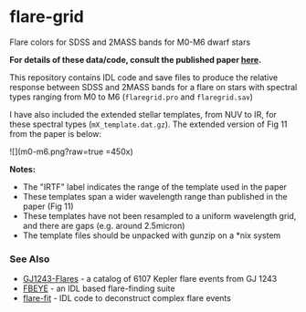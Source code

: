 flare-grid
==========

Flare colors for SDSS and 2MASS bands for M0-M6 dwarf stars

**For details of these data/code, consult the published paper [here](http://adsabs.harvard.edu/abs/2012ApJ...748...58D).**

This repository contains IDL code and save files to produce the relative response between SDSS and 2MASS bands for a flare on stars with spectral types ranging from M0 to M6 (`flaregrid.pro` and `flaregrid.sav`)

I have also included the extended stellar templates, from NUV to IR, for these spectral types (`mX_template.dat.gz`). The extended version of Fig 11 from the paper is below:

![](m0-m6.png?raw=true =450x)


**Notes:**

- The "IRTF" label indicates the range of the template used in the paper
- These templates span a wider wavelength range than published in the paper (Fig 11)
- These templates have not been resampled to a uniform wavelength grid, and there are gaps (e.g. around 2.5micron)
- The template files should be unpacked with gunzip on a *nix system


### See Also

- [GJ1243-Flares](https://github.com/jradavenport/GJ1243-Flares) - a catalog of 6107 Kepler flare events from GJ 1243
- [FBEYE](https://github.com/jradavenport/FBEYE) - an IDL based flare-finding suite
- [flare-fit](https://github.com/jradavenport/flare-fit) - IDL code to deconstruct complex flare events
